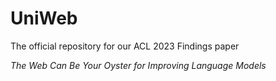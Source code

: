 # UniWeb
The official repository for our ACL 2023 Findings paper

*The Web Can Be Your Oyster for Improving Language Models*
